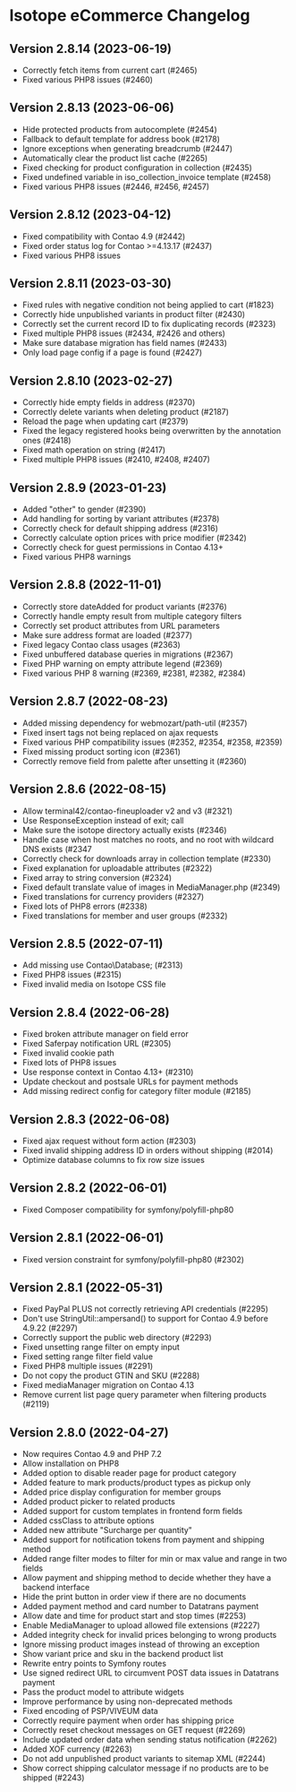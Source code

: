 Isotope eCommerce Changelog
===========================


Version 2.8.14 (2023-06-19)
--------------------------

- Correctly fetch items from current cart (#2465)
- Fixed various PHP8 issues (#2460)


Version 2.8.13 (2023-06-06)
--------------------------

- Hide protected products from autocomplete (#2454)
- Fallback to default template for address book (#2178)
- Ignore exceptions when generating breadcrumb (#2447)
- Automatically clear the product list cache (#2265)
- Fixed checking for product configuration in collection (#2435)
- Fixed undefined variable in iso_collection_invoice template (#2458)
- Fixed various PHP8 issues (#2446, #2456, #2457)


Version 2.8.12 (2023-04-12)
--------------------------

- Fixed compatibility with Contao 4.9 (#2442)
- Fixed order status log for Contao >=4.13.17 (#2437)
- Fixed various PHP8 issues


Version 2.8.11 (2023-03-30)
--------------------------

- Fixed rules with negative condition not being applied to cart (#1823)
- Correctly hide unpublished variants in product filter (#2430)
- Correctly set the current record ID to fix duplicating records (#2323)
- Fixed multiple PHP8 issues (#2434, #2426 and others)
- Make sure database migration has field names (#2433)
- Only load page config if a page is found (#2427)


Version 2.8.10 (2023-02-27)
--------------------------

- Correctly hide empty fields in address (#2370)
- Correctly delete variants when deleting product (#2187)
- Reload the page when updating cart (#2379)
- Fixed the legacy registered hooks being overwritten by the annotation ones (#2418)
- Fixed math operation on string (#2417)
- Fixed multiple PHP8 issues (#2410, #2408, #2407)


Version 2.8.9 (2023-01-23)
--------------------------

- Added "other" to gender (#2390)
- Add handling for sorting by variant attributes (#2378)
- Correctly check for default shipping address (#2316)
- Correctly calculate option prices with price modifier (#2342)
- Correctly check for guest permissions in Contao 4.13+
- Fixed various PHP8 warnings


Version 2.8.8 (2022-11-01)
--------------------------

- Correctly store dateAdded for product variants (#2376)
- Correctly handle empty result from multiple category filters
- Correctly set product attributes from URL parameters
- Make sure address format are loaded (#2377)
- Fixed legacy Contao class usages (#2363)
- Fixed unbuffered database queries in migrations (#2367)
- Fixed PHP warning on empty attribute legend (#2369)
- Fixed various PHP 8 warning (#2369, #2381, #2382, #2384)


Version 2.8.7 (2022-08-23)
--------------------------

- Added missing dependency for webmozart/path-util (#2357)
- Fixed insert tags not being replaced on ajax requests
- Fixed various PHP compatibility issues (#2352, #2354, #2358, #2359)
- Fixed missing product sorting icon (#2361)
- Correctly remove field from palette after unsetting it (#2360)


Version 2.8.6 (2022-08-15)
--------------------------

- Allow terminal42/contao-fineuploader v2 and v3 (#2321)
- Use ResponseException instead of exit; call
- Make sure the isotope directory actually exists (#2346)
- Handle case when host matches no roots, and no root with wildcard DNS exists (#2347
- Correctly check for downloads array in collection template (#2330)
- Fixed explanation for uploadable attributes (#2322)
- Fixed array to string conversion (#2324)
- Fixed default translate value of images in MediaManager.php (#2349)
- Fixed translations for currency providers (#2327)
- Fixed lots of PHP8 errors (#2338)
- Fixed translations for member and user groups (#2332)


Version 2.8.5 (2022-07-11)
--------------------------

- Add missing use Contao\Database; (#2313)
- Fixed PHP8 issues (#2315)
- Fixed invalid media on Isotope CSS file


Version 2.8.4 (2022-06-28)
--------------------------

- Fixed broken attribute manager on field error
- Fixed Saferpay notification URL (#2305)
- Fixed invalid cookie path
- Fixed lots of PHP8 issues
- Use response context in Contao 4.13+ (#2310)
- Update checkout and postsale URLs for payment methods
- Add missing redirect config for category filter module (#2185)


Version 2.8.3 (2022-06-08)
--------------------------

- Fixed ajax request without form action (#2303)
- Fixed invalid shipping address ID in orders without shipping (#2014)
- Optimize database columns to fix row size issues


Version 2.8.2 (2022-06-01)
--------------------------

- Fixed Composer compatibility for symfony/polyfill-php80


Version 2.8.1 (2022-06-01)
--------------------------

- Fixed version constraint for symfony/polyfill-php80 (#2302)


Version 2.8.1 (2022-05-31)
--------------------------

- Fixed PayPal PLUS not correctly retrieving API credentials (#2295)
- Don't use StringUtil::ampersand() to support for Contao 4.9 before 4.9.22 (#2297)
- Correctly support the public web directory (#2293)
- Fixed unsetting range filter on empty input
- Fixed setting range filter field value
- Fixed PHP8 multiple issues (#2291)
- Do not copy the product GTIN and SKU (#2288)
- Fixed mediaManager migration on Contao 4.13
- Remove current list page query parameter when filtering products (#2119)


Version 2.8.0 (2022-04-27)
--------------------------

- Now requires Contao 4.9 and PHP 7.2
- Allow installation on PHP8
- Added option to disable reader page for product category
- Added feature to mark products/product types as pickup only
- Added price display configuration for member groups
- Added product picker to related products
- Added support for custom templates in frontend form fields
- Added cssClass to attribute options
- Added new attribute "Surcharge per quantity"
- Added support for notification tokens from payment and shipping method
- Added range filter modes to filter for min or max value and range in two fields
- Allow payment and shipping method to decide whether they have a backend interface
- Hide the print button in order view if there are no documents
- Added payment method and card number to Datatrans payment
- Allow date and time for product start and stop times (#2253)
- Enable MediaManager to upload allowed file extensions (#2227)
- Added integrity check for invalid prices belonging to wrong products
- Ignore missing product images instead of throwing an exception
- Show variant price and sku in the backend product list
- Rewrite entry points to Symfony routes
- Use signed redirect URL to circumvent POST data issues in Datatrans payment
- Pass the product model to attribute widgets
- Improve performance by using non-deprecated methods
- Fixed encoding of PSP/VIVEUM data
- Correctly require payment when order has shipping price
- Correctly reset checkout messages on GET request (#2269)
- Include updated order data when sending status notification (#2262)
- Added XOF currency (#2263)
- Do not add unpublished product variants to sitemap XML (#2244)
- Show correct shipping calculator message if no products are to be shipped (#2243)
